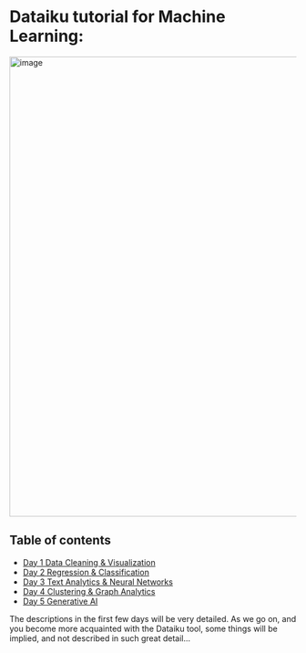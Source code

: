 # **Dataiku tutorial for Machine Learning:**

<img width="807" alt="image" src="https://github.com/michalis0/ML_dataiku/assets/28807066/d5f50cfd-0a0b-4f94-b837-ed7476f897ec">


## Table of contents 
* [Day 1 Data Cleaning & Visualization](/Day%201/README.md)
* [Day 2 Regression & Classification](/Day%202/README.md)
* [Day 3 Text Analytics & Neural Networks](/Day%203/README.md)
* [Day 4 Clustering & Graph Analytics](/Day%204/README.md)
* [Day 5 Generative AI](/Day%205/README.md)

The descriptions in the first few days will be very detailed. As we go on, and you become more acquainted with the Dataiku tool, some things will be implied, and not described in such great detail...
